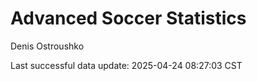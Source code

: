 # Advanced Soccer Statistics
Denis Ostroushko

<!-- gfm -->

Last successful data update: 2025-04-24 08:27:03 CST
